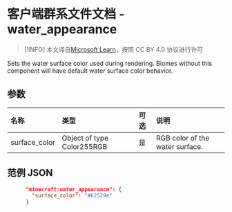 # 客户端群系文件文档 - water_appearance

> [!INFO]
> 本文译自[Microsoft Learn](https://learn.microsoft.com/en-us/minecraft/creator/)，按照 CC BY 4.0 协议进行许可

Sets the water surface color used during rendering. Biomes without this component will have default water surface color behavior.

## 参数

| 名称 | 类型 |  可选  | 说明 |
|:-----------|:-----------|:-------|:-----------|
|surface_color| Object of type Color255RGB| 是| RGB color of the water surface.|


## 范例 JSON

```JSON
      "minecraft:water_appearance": {
        "surface_color": "#62529e"
      }
```      